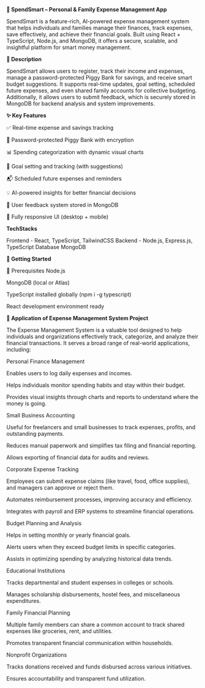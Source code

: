 **💸 SpendSmart – Personal & Family Expense Management App**

SpendSmart is a feature-rich, AI-powered expense management system that helps individuals and families manage their finances, track expenses, save effectively, and achieve their financial goals. Built using React + TypeScript, Node.js, and MongoDB, it offers a secure, scalable, and insightful platform for smart money management.

**📖 Description**

SpendSmart allows users to register, track their income and expenses, manage a password-protected Piggy Bank for savings, and receive smart budget suggestions. It supports real-time updates, goal setting, scheduled future expenses, and even shared family accounts for collective budgeting. Additionally, it allows users to submit feedback, which is securely stored in MongoDB for backend analysis and system improvements.

**✨ Key Features**

✅ Real-time expense and savings tracking

🔐 Password-protected Piggy Bank with encryption

📊 Spending categorization with dynamic visual charts

🎯 Goal setting and tracking (with suggestions)

📬 Scheduled future expenses and reminders

💡 AI-powered insights for better financial decisions

💬 User feedback system stored in MongoDB

📱 Fully responsive UI (desktop + mobile)

**TechStacks**

Frontend -	React, TypeScript, TailwindCSS
Backend -	Node.js, Express.js, TypeScript
Database	MongoDB

**🚀 Getting Started**

🔧 Prerequisites
Node.js

MongoDB (local or Atlas)

TypeScript installed globally (npm i -g typescript)

React development environment ready

**📌 Application of Expense Management System Project**

The Expense Management System is a valuable tool designed to help individuals and organizations effectively track, categorize, and analyze their financial transactions. It serves a broad range of real-world applications, including:

Personal Finance Management

Enables users to log daily expenses and incomes.

Helps individuals monitor spending habits and stay within their budget.

Provides visual insights through charts and reports to understand where the money is going.

Small Business Accounting

Useful for freelancers and small businesses to track expenses, profits, and outstanding payments.

Reduces manual paperwork and simplifies tax filing and financial reporting.

Allows exporting of financial data for audits and reviews.

Corporate Expense Tracking

Employees can submit expense claims (like travel, food, office supplies), and managers can approve or reject them.

Automates reimbursement processes, improving accuracy and efficiency.

Integrates with payroll and ERP systems to streamline financial operations.

Budget Planning and Analysis

Helps in setting monthly or yearly financial goals.

Alerts users when they exceed budget limits in specific categories.

Assists in optimizing spending by analyzing historical data trends.

Educational Institutions

Tracks departmental and student expenses in colleges or schools.

Manages scholarship disbursements, hostel fees, and miscellaneous expenditures.

Family Financial Planning

Multiple family members can share a common account to track shared expenses like groceries, rent, and utilities.

Promotes transparent financial communication within households.

Nonprofit Organizations

Tracks donations received and funds disbursed across various initiatives.

Ensures accountability and transparent fund utilization.


